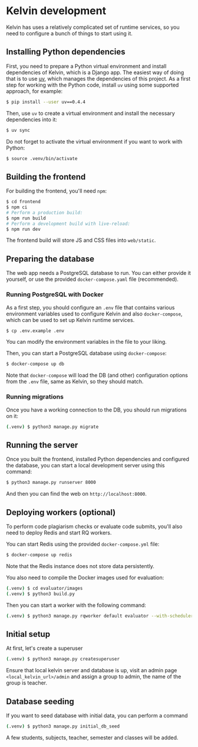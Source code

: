 # Kelvin development
Kelvin has uses a relatively complicated set of runtime services, so you need to configure a bunch
of things to start using it.

## Installing Python dependencies
First, you need to prepare a Python virtual environment and install dependencies of Kelvin, which is
a Django app. The easiest way of doing that is to use [uv](https://github.com/astral-sh/uv),
which manages the dependencies of this project. As a first step for working
with the Python code, install `uv` using some supported approach, for example:

```bash
$ pip install --user uv==0.4.4
```

Then, use `uv` to create a virtual environment and install the necessary dependencies into it:
```bash
$ uv sync
```

Do not forget to activate the virtual environment if you want to work with Python:
```bash
$ source .venv/bin/activate
```

## Building the frontend
For building the frontend, you'll need `npm`:
```bash
$ cd frontend
$ npm ci
# Perform a production build:
$ npm run build
# Perform a development build with live-reload:
$ npm run dev
```
The frontend build will store JS and CSS files into `web/static`.

## Preparing the database
The web app needs a PostgreSQL database to run. You can either provide it yourself, or use the provided `docker-compose.yaml`
file (recommended).

### Running PostgreSQL with Docker
As a first step, you should configure an `.env` file that contains various environment
variables used to configure Kelvin and also `docker-compose`, which can be used to set up Kelvin
runtime services.

```bash
$ cp .env.example .env
```

You can modify the environment variables in the file to your liking.

Then, you can start a PostgreSQL database using `docker-compose`:
```bash
$ docker-compose up db
```

Note that `docker-compose` will load the DB (and other) configuration options from the `.env` file, same as Kelvin, so they should match.

### Running migrations
Once you have a working connection to the DB, you should run migrations on it:
```bash
(.venv) $ python3 manage.py migrate
```

## Running the server
Once you built the frontend, installed Python dependencies and configured the database, you can start a local development server using this command:
```bash
$ python3 manage.py runserver 8000
```
And then you can find the web on `http://localhost:8000`.

## Deploying workers (optional)
To perform code plagiarism checks or evaluate code submits, you'll also need to deploy Redis and start RQ workers.

You can start Redis using the provided `docker-compose.yml` file:
```bash
$ docker-compose up redis
```
Note that the Redis instance does not store data persistently.

You also need to compile the Docker images used for evaluation:
```bash
(.venv) $ cd evaluator/images
(.venv) $ python3 build.py
```

Then you can start a worker with the following command:
```bash
(.venv) $ python3 manage.py rqworker default evaluator --with-scheduler
```
## Initial setup
At first, let's create a superuser
```bash
(.venv) $ python3 manage.py createsuperuser
```
Ensure that local kelvin server and database is up, visit an admin page `<local_kelvin_url>/admin` and assign a group to admin, the name of the group is teacher.

## Database seeding

If you want to seed database with initial data, you can perform a command
```bash
(.venv) $ python3 manage.py initial_db_seed
```
A few students, subjects, teacher, semester and classes will be added.


